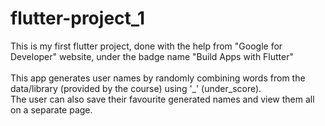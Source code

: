 # flutter-project_1
This is my first flutter project, done with the help from "Google for Developer" website, under the badge name "Build Apps with Flutter"
<br>
<br>
This app generates user names by randomly combining words from the data/library (provided by the course) using '_' (under_score).
<br>
The user can also save their favourite generated names and view them all on a separate page.
